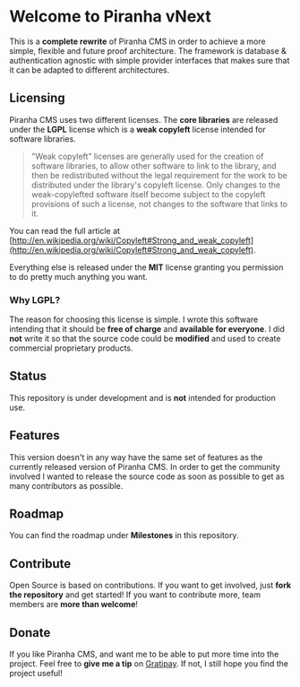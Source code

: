 # Welcome to Piranha vNext

This is a **complete rewrite** of Piranha CMS in order to achieve a more simple, flexible and future proof architecture. The framework is database & authentication agnostic with simple provider interfaces that makes sure that it can be adapted to different architectures.

## Licensing

Piranha CMS uses two different licenses. The **core libraries** are released under the **LGPL** license which is a **weak copyleft** license intended for software libraries. 

> "Weak copyleft" licenses are generally used for the creation of software libraries, to allow other software to link to the library, and then be redistributed without the legal requirement for the work to be distributed under the library's copyleft license. Only changes to the weak-copylefted software itself become subject to the copyleft provisions of such a license, not changes to the software that links to it. 

You can read the full article at [http://en.wikipedia.org/wiki/Copyleft#Strong_and_weak_copyleft](http://en.wikipedia.org/wiki/Copyleft#Strong_and_weak_copyleft).

Everything else is released under the **MIT** license granting you permission to do pretty much anything you want.

### Why LGPL?

The reason for choosing this license is simple. I wrote this software intending that it should be **free of charge** and **available for everyone**. I did **not** write it so that the source code could be **modified** and used to create commercial proprietary products.

## Status

This repository is under development and is **not** intended for production use.

## Features

This version doesn't in any way have the same set of features as the currently released version of Piranha CMS. In order to get the community involved I wanted to release the source code as soon as possible to get as many contributors as possible.

## Roadmap

You can find the roadmap under **Milestones** in this repository.

## Contribute

Open Source is based on contributions. If you want to get involved, just **fork the repository** and get started! If you want to contribute more, team members are **more than welcome**!

## Donate

If you like Piranha CMS, and want me to be able to put more time into the project. Feel free to **give me a tip** on [Gratipay](https://gratipay.com/tidyui). If not, I still hope you find the project useful!
